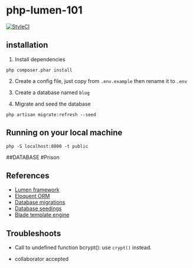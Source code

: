 # php-lumen-101

[![StyleCI](https://styleci.io/repos/104204338/shield?branch=master)](https://styleci.io/repos/104204338)

## installation

1. Install dependencies

```
php composer.phar install
```

2. Create a config file, just copy from `.env.example` then rename it to `.env`

3. Create a database named `blog`

4. Migrate and seed the database

```
php artisan migrate:refresh --seed
```

## Running on your local machine

```
php -S localhost:8000 -t public
```

##DATABASE 
#Prison

## References

* [Lumen framework](https://lumen.laravel.com)
* [Eloquent ORM](https://laravel.com/docs/5.5/eloquent)
* [Database migrations](https://laravel.com/docs/5.5/migrations)
* [Database seedings](https://laravel.com/docs/5.5/seeding)
* [Blade template engine](https://laravel.com/docs/5.5/blade)

## Troubleshoots

* Call to undefined function bcrypt(): use `crypt()` instead.  

- collaborator accepted